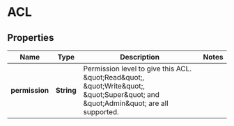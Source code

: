 

# ACL


## Properties

Name | Type | Description | Notes
------------ | ------------- | ------------- | -------------
**permission** | **String** | Permission level to give this ACL.  \&quot;Read\&quot;, \&quot;Write\&quot;, \&quot;Super\&quot; and \&quot;Admin\&quot; are all supported.  | 



